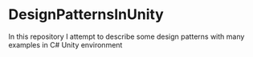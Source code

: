 # DesignPatternsInUnity
In this repository I attempt to describe some design patterns with many examples in C# Unity environment
